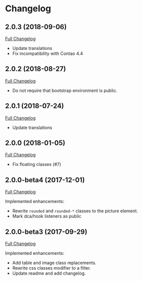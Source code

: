 
Changelog
=========

2.0.3 (2018-09-06)
------------------

[Full Changelog](https://github.com/contao-bootstrap/layout/compare/2.0.2...2.0.3)

 - Update translations
 - Fix incompatibility with Contao 4.4

2.0.2 (2018-08-27)
------------------

[Full Changelog](https://github.com/contao-bootstrap/layout/compare/2.0.1...2.0.2)

 - Do not require that bootstrap environment is public.


2.0.1 (2018-07-24)
------------------

[Full Changelog](https://github.com/contao-bootstrap/layout/compare/2.0.0...2.0.1)

 - Update translations
 

2.0.0 (2018-01-05)
------------------

[Full Changelog](https://github.com/contao-bootstrap/layout/compare/2.0.0-beta4...2.0.0)

 - Fix floating classes (#7)


2.0.0-beta4 (2017-12-01)
------------------------

[Full Changelog](https://github.com/contao-bootstrap/layout/compare/2.0.0-beta3...2.0.0-beta4)

Implemented enhancements:
 
 - Rewrite `rounded` and `rounded-*` classes to the picture element.
 - Mark dca/hook listeners as public


2.0.0-beta3 (2017-09-29)
------------------------

[Full Changelog](https://github.com/contao-bootstrap/layout/compare/2.0.0-beta2...2.0.0-beta3)

Implemented enhancements:

 - Add table and image class replacements.
 - Rewrite css classes modifier to a filter.
 - Update readme and add changelog. 
